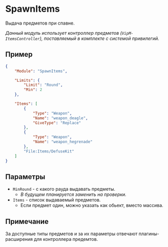 # SpawnItems

Выдача предметов при спавне.

_Данный модуль использует контроллер предметов (`VipM-ItemsController`), поставляемый в комплекте с системой привилегий._

## Пример

```json
{
    "Module": "SpawnItems",

    "Limits": {
        "Limit": "Round",
        "Min": 2
    },

    "Items": [
        {
            "Type": "Weapon",
            "Name": "weapon_deagle",
            "GiveType": "Replace"
        },
        {
            "Type": "Weapon",
            "Name": "weapon_hegrenade"
        },
        "File:Items/DefuseKit"
    ]
}
```

## Параметры

- `MinRound` - с какого рауда выдавать предметы.
  - _В будущем планируется заменить на проверки._
- `Items` - список выдаваемый предметов.
  - Если предмет один, можно указать как обьект, вместо массива.

## Примечание

За доступные типы предметов и за их параметры отвечают плагины-расширения для контроллера предемтов.